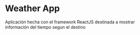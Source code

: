 # Weather App

Aplicación hecha con el framework ReactJS destinada a mostrar información del tiempo segun el destino
